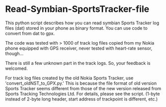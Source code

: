 # Read-Symbian-SportsTracker-file
 This python script describes how you can read symbian Sports Tracker log files (dat) stored 
in your phone as binary format.  You can use code to convert from dat to gpx.

 The code was tested with > 1000 of track log files copied from my Nokia phone equipped 
with GPS receiver, never tested with heart-rate sensor, though...

 There is still a few unknown part in the track logs.  So, your feedback is welcomed.

 For track log files created by the old Nokia Sports Tracker, use 'convert_oldNST_to_GPX.py.' 
This is because the file format of old version Sports Tracker seems different from those 
of the new version released from Sports Tracking Technologies Ltd.  For details, please see 
the script.  (1-byte instead of 2-byte long header, start address of trackpoint is different, 
etc.)

